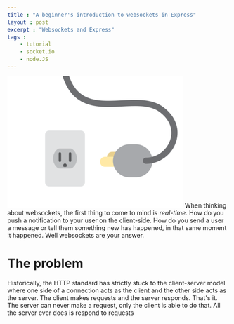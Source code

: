 ```yaml
---
title : "A beginner's introduction to websockets in Express"
layout : post
excerpt : "Websockets and Express"
tags : 
    - tutorial
    - socket.io
    - node.JS
---
```

![websockets](assets/image/websocket-heading.gif)
When thinking about websockets, the first thing to come to mind is *real-time*. How do you push a notification
to your user on the client-side. How do you send a user a message or tell them something new has happened, in that same moment it happened. Well websockets are your answer.

# The problem
Historically, the HTTP standard has strictly stuck to the client-server model where one side of a connection acts as the client and the other side acts as the server. The client makes requests and the server responds. That's it. The server can never make a request, only the client is able to do that. All the server ever does is respond to requests
